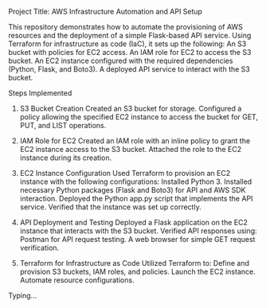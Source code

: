 Project Title: AWS Infrastructure Automation and API Setup

This repository demonstrates how to automate the provisioning of AWS resources and the deployment of a simple Flask-based API service. Using Terraform for infrastructure as code (IaC), it sets up the following:
An S3 bucket with policies for EC2 access.
An IAM role for EC2 to access the S3 bucket.
An EC2 instance configured with the required dependencies (Python, Flask, and Boto3).
A deployed API service to interact with the S3 bucket.

Steps Implemented
1. S3 Bucket Creation
Created an S3 bucket for storage.
Configured a policy allowing the specified EC2 instance to access the bucket for GET, PUT, and LIST operations.

2. IAM Role for EC2
Created an IAM role with an inline policy to grant the EC2 instance access to the S3 bucket.
Attached the role to the EC2 instance during its creation.

3. EC2 Instance Configuration
Used Terraform to provision an EC2 instance with the following configurations:
Installed Python 3.
Installed necessary Python packages (Flask and Boto3) for API and AWS SDK interaction.
Deployed the Python app.py script that implements the API service.
Verified that the instance was set up correctly.

4. API Deployment and Testing
Deployed a Flask application on the EC2 instance that interacts with the S3 bucket.
Verified API responses using:
Postman for API request testing.
A web browser for simple GET request verification.

5. Terraform for Infrastructure as Code
Utilized Terraform to:
Define and provision S3 buckets, IAM roles, and policies.
Launch the EC2 instance.
Automate resource configurations.

Typing...





